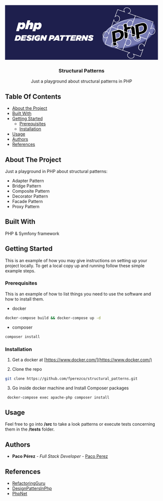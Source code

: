 <br/>
<p align="center">
    <img src="img/php-design-patterns.png" alt="Logo" width="550" height="180">
</p>

<h3 align="center">Structural Patterns</h3>

  <p align="center">
    Just a playground about structural patterns in PHP 
  </p>

## Table Of Contents

* [About the Project](#about-the-project)
* [Built With](#built-with)
* [Getting Started](#getting-started)
    * [Prerequisites](#prerequisites)
    * [Installation](#installation)
* [Usage](#usage)
* [Authors](#authors)
* [References](#references)

## About The Project

Just a playground in PHP about structural patterns:

* Adapter Pattern
* Bridge Pattern
* Composite Pattern
* Decorator Pattern
* Facade Pattern
* Proxy Pattern


## Built With

PHP & Symfony framework

## Getting Started

This is an example of how you may give instructions on setting up your project locally.
To get a local copy up and running follow these simple example steps.

### Prerequisites

This is an example of how to list things you need to use the software and how to install them.

* docker

```sh
docker-compose build && docker-compose up -d
```

* composer
```sh
composer install
```

### Installation

1. Get a docker at [https://www.docker.com/](https://www.docker.com/)


2. Clone the repo

```sh
git clone https://github.com/fperezco/structural_patterns.git
```

3. Go inside docker machine and Install Composer packages

```sh
 docker-compose exec apache-php composer install
```


## Usage

Feel free to go into **/src** to take a look patterns or execute tests concerning them in the **/tests** folder.

## Authors

* **Paco Pérez** - *Full Stack Developer* - [Paco Perez](https://github.com/fperezco)

## References

* [RefactoringGuru](https://refactoring.guru/)
* [DesignPattersInPhp](https://designpatternsphp.readthedocs.io)
* [PhpNet](https://www.php.net/)
